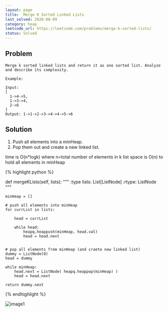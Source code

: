 ```yaml
---
layout: page
title:  Merge K Sorted Linked Lists
last_solved: 2020-08-09
category: heap
leetcode_url: https://leetcode.com/problems/merge-k-sorted-lists/
status: Solved
---
```


Problem
-------

```
Merge k sorted linked lists and return it as one sorted list. Analyze and describe its complexity.

Example:

Input:
[
  1->4->5,
  1->3->4,
  2->6
]
Output: 1->1->2->3->4->4->5->6

```

Solution
----------


1) Push all elements into a minHeap.
2) Pop them out and create a new linked list.

time is O(n*logk) where n=total number of elements in k list
space is O(n) to hold all elements in minHeap

{% highlight python %}

def mergeKLists(self, lists):
    """
    :type lists: List[ListNode]
    :rtype: ListNode
    """
    
            
    minHeap = []
    
    # push all elements into minHeap
    for currList in lists:
        
        head = currList
        
        while head:
            heapq.heappush(minHeap, head.val)
            head = head.next
    
    
    # pop all elements from minHeap (and craete new linked list)
    dummy = ListNode(0)
    head = dummy
    
    while minHeap:
        head.next = ListNode( heapq.heappop(minHeap) )
        head = head.next
        
    return dummy.next


{% endhighlight %}


![image1]()